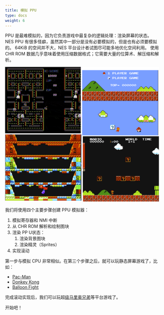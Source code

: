 ```yaml
---
title: 模拟 PPU
type: docs
weight: 6
---
```


PPU 是最难模拟的，因为它负责游戏中最复杂的逻辑处理：渲染屏幕的状态。
NES PPU 有很多怪癖，虽然其中一部分是没有必要模拟的，但是也有必须要模拟的。
64KiB 的空间并不大，NES 平台设计者试图尽可能多地优化空间利用。
使用 CHR ROM 数据几乎意味着使用压缩数据格式；它需要大量的位算术、解压缩和解析。

![image_1_ppu_failures.png](image_1_ppu_failures.png)

我们将使用四个主要步骤创建 PPU 模拟器：

1. 模拟寄存器和 NMI 中断
2. 从 CHR ROM 解析和绘制图块
3. 渲染 PP U状态：
   1. 渲染背景图块
   2. 渲染精灵（Sprites）
4. 实现滚动

第一步与模拟 CPU 非常相似。在第三个步骤之后，就可以玩静态屏幕游戏了，比如：

* [Pac-Man](https://en.wikipedia.org/wiki/Pac-Man)
* [Donkey Kong](https://en.wikipedia.org/wiki/Donkey_Kong)
* [Balloon Fight](https://en.wikipedia.org/wiki/Balloon_Fight)

完成滚动实现后，我们可以玩超[级马里奥兄弟](https://en.wikipedia.org/wiki/Super_Mario_Bros)等平台游戏了。

开始吧！
